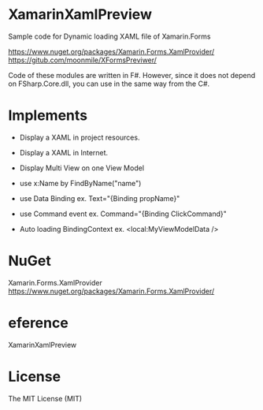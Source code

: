 XamarinXamlPreview
===============
Sample code for Dynamic loading XAML file of Xamarin.Forms

https://www.nuget.org/packages/Xamarin.Forms.XamlProvider/
https://gitub.com/moonmile/XFormsPreviwer/

Code of these modules are written in F#. 
However, since it does not depend on FSharp.Core.dll, you can use in the same way from the C#.


# Implements 

- Display a XAML in project resources.
- Display a XAML in Internet.
- Display Multi View on one View Model

- use x:Name by FindByName<T>("name")
- use Data Binding ex. Text="{Binding propName}"
- use Command event ex. Command="{Binding ClickCommand}"
- Auto loading BindingContext ex. <local:MyViewModelData />

# NuGet

Xamarin.Forms.XamlProvider
https://www.nuget.org/packages/Xamarin.Forms.XamlProvider/

# eference 

XamarinXamlPreview

# License

The MIT License (MIT)

